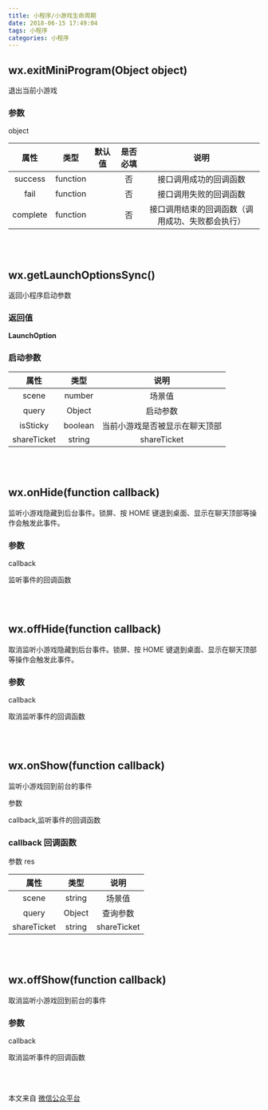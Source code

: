 ```yaml
---
title: 小程序/小游戏生命周期
date: 2018-06-15 17:49:04
tags: 小程序
categories: 小程序
---
```

## wx.exitMiniProgram(Object object)
退出当前小游戏

### 参数
object

|属性	|类型	|默认值	|是否必填	|说明	|
|:---:|:---:|:---:|:---:|:---:|
|success	|function|		|否	|接口调用成功的回调函数|
|fail	|function|		|否	|接口调用失败的回调函数	|
|complete	|function|		|否	|接口调用结束的回调函数（调用成功、失败都会执行）|


<br /><br />

## wx.getLaunchOptionsSync()
返回小程序启动参数

### 返回值

**LaunchOption**

### 启动参数

| 属性 |  	类型| 	说明| 
| :---:| :---:| :---:| 
| scene| 	number	| 场景值	| 
| query	| Object	| 启动参数	| 
| isSticky| 	boolean	| 当前小游戏是否被显示在聊天顶部| 	
| shareTicket| 	string	| shareTicket| 


<br /><br />

## wx.onHide(function callback)
监听小游戏隐藏到后台事件。锁屏、按 HOME 键退到桌面、显示在聊天顶部等操作会触发此事件。

### 参数
callback

监听事件的回调函数


<br /><br />

## wx.offHide(function callback)
取消监听小游戏隐藏到后台事件。锁屏、按 HOME 键退到桌面、显示在聊天顶部等操作会触发此事件。

### 参数
callback

取消监听事件的回调函数


<br /><br />

## wx.onShow(function callback)
监听小游戏回到前台的事件

参数

callback,监听事件的回调函数

### callback 回调函数
参数 res

|属性|	类型|	说明|
|:---:|:---:|:---:|
|scene|	string|	场景值|	
|query|	Object|	查询参数|	
|shareTicket|	string|	shareTicket|


<br /><br />

## wx.offShow(function callback)
取消监听小游戏回到前台的事件

### 参数
callback

取消监听事件的回调函数


<br /><br />

本文来自 [微信公众平台](https://developers.weixin.qq.com/minigame/dev/document/system/life-cycle/wx.offShow.html)
